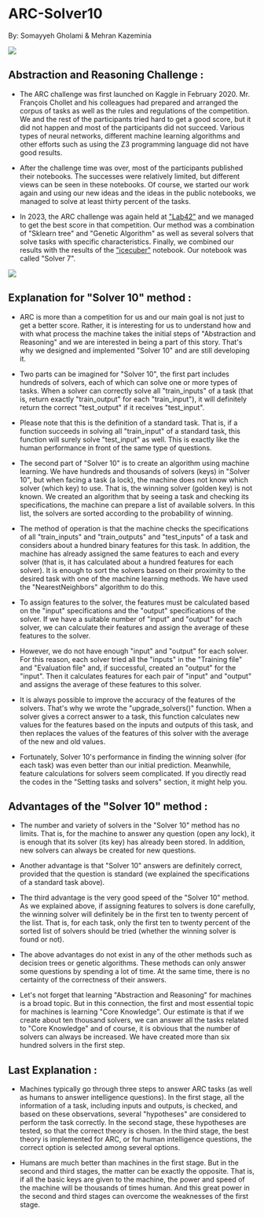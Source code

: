 # ARC-Solver10
By: Somayyeh Gholami & Mehran Kazeminia
<div>
    <img src='https://cdn-images-1.medium.com/max/1000/1*7s_cV4TLZ1L31MJNj2Rk5w.png'> 
</div>

## Abstraction and Reasoning Challenge :

- The ARC challenge was first launched on Kaggle in February 2020. Mr. François Chollet and his colleagues had prepared and arranged the corpus of tasks as well as the rules and regulations of the competition. We and the rest of the participants tried hard to get a good score, but it did not happen and most of the participants did not succeed. Various types of neural networks, different machine learning algorithms and other efforts such as using the Z3 programming language did not have good results.

- After the challenge time was over, most of the participants published their notebooks. The successes were relatively limited, but different views can be seen in these notebooks. Of course, we started our work again and using our new ideas and the ideas in the public notebooks, we managed to solve at least thirty percent of the tasks.

- In 2023, the ARC challenge was again held at ["Lab42"](https://lab42.global/) and we managed to get the best score in that competition. Our method was a combination of "Sklearn tree" and "Genetic Algorithm" as well as several solvers that solve tasks with specific characteristics. Finally, we combined our results with the results of the ["icecuber"](https://www.kaggle.com/code/icecuber/arc-1st-place-solution) notebook. Our notebook was called "Solver 7".
<div>
    <img src='https://cdn-images-1.medium.com/max/1000/1*P6RH0HLuzKFw4DAGxIVdEw.png'> 
</div>

## Explanation for "Solver 10" method :

- ARC is more than a competition for us and our main goal is not just to get a better score. Rather, it is interesting for us to understand how and with what process the machine takes the initial steps of "Abstraction and Reasoning" and we are interested in being a part of this story. That's why we designed and implemented "Solver 10" and are still developing it.

- Two parts can be imagined for "Solver 10", the first part includes hundreds of solvers, each of which can solve one or more types of tasks. When a solver can correctly solve all "train_inputs" of a task (that is, return exactly "train_output" for each "train_input"), it will definitely return the correct "test_output" if it receives "test_input".

- Please note that this is the definition of a standard task. That is, if a function succeeds in solving all "train_input" of a standard task, this function will surely solve "test_input" as well. This is exactly like the human performance in front of the same type of questions.

- The second part of "Solver 10" is to create an algorithm using machine learning. We have hundreds and thousands of solvers (keys) in "Solver 10", but when facing a task (a lock), the machine does not know which solver (which key) to use. That is, the winning solver (golden key) is not known. We created an algorithm that by seeing a task and checking its specifications, the machine can prepare a list of available solvers. In this list, the solvers are sorted according to the probability of winning.

- The method of operation is that the machine checks the specifications of all "train_inputs" and "train_outputs" and "test_inputs" of a task and considers about a hundred binary features for this task. In addition, the machine has already assigned the same features to each and every solver (that is, it has calculated about a hundred features for each solver). It is enough to sort the solvers based on their proximity to the desired task with one of the machine learning methods. We have used the "NearestNeighbors" algorithm to do this.

- To assign features to the solver, the features must be calculated based on the "input" specifications and the "output" specifications of the solver. If we have a suitable number of "input" and "output" for each solver, we can calculate their features and assign the average of these features to the solver.

- However, we do not have enough "input" and "output" for each solver. For this reason, each solver tried all the "inputs" in the "Training file" and "Evaluation file" and, if successful, created an "output" for the "input". Then it calculates features for each pair of "input" and "output" and assigns the average of these features to this solver.

- It is always possible to improve the accuracy of the features of the solvers. That's why we wrote the "upgrade_solvers()" function. When a solver gives a correct answer to a task, this function calculates new values for the features based on the inputs and outputs of this task, and then replaces the values of the features of this solver with the average of the new and old values.

- Fortunately, Solver 10's performance in finding the winning solver (for each task) was even better than our initial prediction. Meanwhile, feature calculations for solvers seem complicated. If you directly read the codes in the "Setting tasks and solvers" section, it might help you.

## Advantages of the "Solver 10" method :

- The number and variety of solvers in the "Solver 10" method has no limits. That is, for the machine to answer any question (open any lock), it is enough that its solver (its key) has already been stored. In addition, new solvers can always be created for new questions.

- Another advantage is that "Solver 10" answers are definitely correct, provided that the question is standard (we explained the specifications of a standard task above).

- The third advantage is the very good speed of the "Solver 10" method. As we explained above, if assigning features to solvers is done carefully, the winning solver will definitely be in the first ten to twenty percent of the list. That is, for each task, only the first ten to twenty percent of the sorted list of solvers should be tried (whether the winning solver is found or not).

- The above advantages do not exist in any of the other methods such as decision trees or genetic algorithms. These methods can only answer some questions by spending a lot of time. At the same time, there is no certainty of the correctness of their answers.

- Let's not forget that learning "Abstraction and Reasoning" for machines is a broad topic. But in this connection, the first and most essential topic for machines is learning "Core Knowledge". Our estimate is that if we create about ten thousand solvers, we can answer all the tasks related to "Core Knowledge" and of course, it is obvious that the number of solvers can always be increased. We have created more than six hundred solvers in the first step.

## Last Explanation : 

- Machines typically go through three steps to answer ARC tasks (as well as humans to answer intelligence questions). In the first stage, all the information of a task, including inputs and outputs, is checked, and based on these observations, several "hypotheses" are considered to perform the task correctly. In the second stage, these hypotheses are tested, so that the correct theory is chosen. In the third stage, the best theory is implemented for ARC, or for human intelligence questions, the correct option is selected among several options.

- Humans are much better than machines in the first stage. But in the second and third stages, the matter can be exactly the opposite. That is, if all the basic keys are given to the machine, the power and speed of the machine will be thousands of times human. And this great power in the second and third stages can overcome the weaknesses of the first stage.
